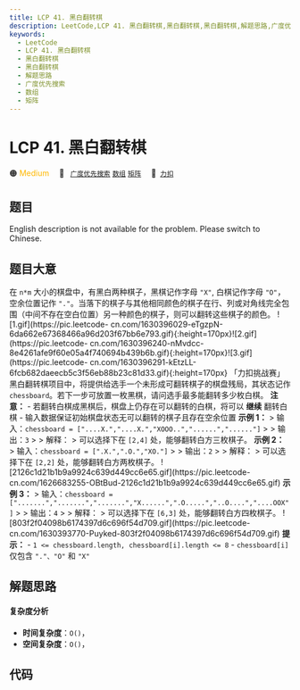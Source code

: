 ```yaml
---
title: LCP 41. 黑白翻转棋
description: LeetCode,LCP 41. 黑白翻转棋,黑白翻转棋,黑白翻转棋,解题思路,广度优先搜索,数组,矩阵
keywords:
  - LeetCode
  - LCP 41. 黑白翻转棋
  - 黑白翻转棋
  - 黑白翻转棋
  - 解题思路
  - 广度优先搜索
  - 数组
  - 矩阵
---
```


# LCP 41. 黑白翻转棋

🟠 <font color=#ffb800>Medium</font>&emsp; 🔖&ensp; [`广度优先搜索`](/tag/breadth-first-search.md) [`数组`](/tag/array.md) [`矩阵`](/tag/matrix.md)&emsp; 🔗&ensp;[`力扣`](https://leetcode.cn/problems/fHi6rV)

## 题目

English description is not available for the problem. Please switch to
Chinese.


## 题目大意

在 `n*m` 大小的棋盘中，有黑白两种棋子，黑棋记作字母 `"X"`, 白棋记作字母 `"O"`，空余位置记作
`"."`。当落下的棋子与其他相同颜色的棋子在行、列或对角线完全包围（中间不存在空白位置）另一种颜色的棋子，则可以翻转这些棋子的颜色。
![1.gif](https://pic.leetcode-
cn.com/1630396029-eTgzpN-6da662e67368466a96d203f67bb6e793.gif){:height=170px}![2.gif](https://pic.leetcode-
cn.com/1630396240-nMvdcc-8e4261afe9f60e05a4f740694b439b6b.gif){:height=170px}![3.gif](https://pic.leetcode-
cn.com/1630396291-kEtzLL-6fcb682daeecb5c3f56eb88b23c81d33.gif){:height=170px}
「力扣挑战赛」黑白翻转棋项目中，将提供给选手一个未形成可翻转棋子的棋盘残局，其状态记作
`chessboard`。若下一步可放置一枚黑棋，请问选手最多能翻转多少枚白棋。 **注意：** \-
若翻转白棋成黑棋后，棋盘上仍存在可以翻转的白棋，将可以 **继续** 翻转白棋 \- 输入数据保证初始棋盘状态无可以翻转的棋子且存在空余位置 **示例
1：** > 输入：`chessboard = ["....X.","....X.","XOOO..","......","......"]` > >
输出：`3` > > 解释： > 可以选择下在 `[2,4]` 处，能够翻转白方三枚棋子。 **示例 2：** > 输入：`chessboard =
[".X.",".O.","XO."]` > > 输出：`2` > > 解释： > 可以选择下在 `[2,2]` 处，能够翻转白方两枚棋子。
![2126c1d21b1b9a9924c639d449cc6e65.gif](https://pic.leetcode-
cn.com/1626683255-OBtBud-2126c1d21b1b9a9924c639d449cc6e65.gif) **示例 3：** >
输入：`chessboard =
[".......",".......",".......","X......",".O.....","..O....","....OOX"]` > >
输出：`4` > > 解释： > 可以选择下在 `[6,3]` 处，能够翻转白方四枚棋子。
![803f2f04098b6174397d6c696f54d709.gif](https://pic.leetcode-
cn.com/1630393770-Puyked-803f2f04098b6174397d6c696f54d709.gif) **提示：** \- `1
<= chessboard.length, chessboard[i].length <= 8` \- `chessboard[i]` 仅包含
`"."、"O"` 和 `"X"`


## 解题思路

#### 复杂度分析

- **时间复杂度**：`O()`，
- **空间复杂度**：`O()`，

## 代码

```javascript

```